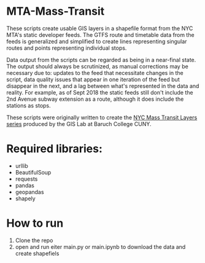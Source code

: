 # MTA-Mass-Transit

These scripts create usable GIS layers in a shapefile format from the NYC MTA's static developer feeds. The GTFS route and timetable data from the feeds is generalized and simplified to create lines representing singular routes and points representing individual stops. 

Data output from the scripts can be regarded as being in a near-final state. The output should always be scrutinized, as manual corrections may be necessary due to: updates to the feed that necessitate changes in the script, data quality issues that appear in one iteration of the feed but disappear in the next, and a lag between what's represented in the data and reality. For example, as of Sept 2018 the static feeds still don't include the 2nd Avenue subway extension as a route, although it does include the stations as stops.

These scripts were originally written to create the [NYC Mass Transit Layers series](https://www.baruch.cuny.edu/confluence/display/geoportal/NYC+Mass+Transit+Spatial+Layers) produced by the GIS Lab at Baruch College CUNY. 

# Required libraries:
* urllib
* BeautifulSoup
* requests
* pandas
* geopandas
* shapely

# How to run
1. Clone the repo
2. open and run eiter main.py or main.ipynb to download the data and create shapefiels
